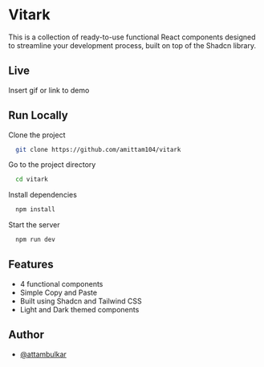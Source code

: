 # Vitark

This is a collection of ready-to-use functional React components designed to streamline your development process, built on top of the Shadcn library.

## Live

Insert gif or link to demo

## Run Locally

Clone the project

```bash
  git clone https://github.com/amittam104/vitark
```

Go to the project directory

```bash
  cd vitark
```

Install dependencies

```bash
  npm install
```

Start the server

```bash
  npm run dev
```

## Features

- 4 functional components
- Simple Copy and Paste
- Built using Shadcn and Tailwind CSS
- Light and Dark themed components

## Author

- [@attambulkar](https://www.X.com/attambulkar)
